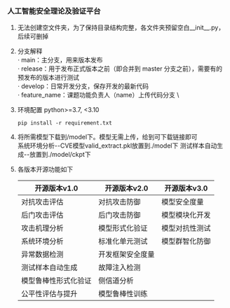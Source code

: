### 人工智能安全理论及验证平台

1. 无法创建空文件夹，为了保持目录结构完整，各文件夹预留空白__init__.py，后续可删掉
2. 分支解释 \
	· main：主分支，用来版本发布 \
	· release：用于发布正式版本之前（即合并到 master 分支之前），需要有的预发布的版本进行测试 \
	· develop：日常开发分支，保存开发的最新代码 \
	· feature_name：课题功能负责人（name）上传代码分支 \
	
3. 环境配置 python>=3.7, <3.10
	```
	pip install -r requirement.txt
	```
4. 将所需模型下载到/model下。模型无需上传，给到可下载链接即可 \
	系统环境分析--CVE模型valid_extract.pkl放置到./model下
	测试样本自动生成--放置到./model/ckpt下
5. 各版本开源功能如下

	| 开源版本v1.0 | 开源版本v2.0 | 开源版本v3.0 |
	| ----------- | ----------- | ----------- |
	| 对抗攻击评估 | 对抗攻击防御 | 模型安全度量 |
	| 后门攻击评估 | 后门攻击防御 | 模型模块化开发 |
	| 攻击机理分析 | 模型形式化验证 | 模型对抗性测试 |
	| 系统环境分析 | 标准化单元测试 | 模型群智化防御 |
	| 异常数据检测 | 开发框架安全度量 |  |
	| 测试样本自动生成 | 故障注入检测 |  |
	| 模型鲁棒性形式化验证 | 侧信道分析 |  |
	| 公平性评估与提升 | 模型鲁棒性训练 |  |